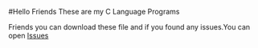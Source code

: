 #Hello Friends These are my C Language Programs

Friends you can download these file and if you found any issues.You can open [Issues](https://github.com/koushikpuppala5/C-Language-Projects/issues)
